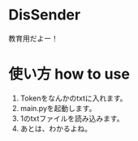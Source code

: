 # DisSender
教育用だよー！

# 使い方 how to use
1. Tokenをなんかのtxtに入れます。
2. main.pyを起動します。
3. 1のtxtファイルを読み込みます。
4. あとは、わかるよね。
   
